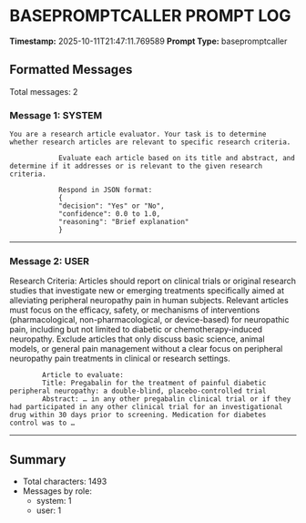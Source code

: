 # BASEPROMPTCALLER PROMPT LOG
**Timestamp:** 2025-10-11T21:47:11.769589
**Prompt Type:** basepromptcaller

## Formatted Messages
Total messages: 2

### Message 1: SYSTEM

```
You are a research article evaluator. Your task is to determine whether research articles are relevant to specific research criteria.

            Evaluate each article based on its title and abstract, and determine if it addresses or is relevant to the given research criteria.

            Respond in JSON format:
            {
            "decision": "Yes" or "No",
            "confidence": 0.0 to 1.0,
            "reasoning": "Brief explanation"
            }
```

---

### Message 2: USER

Research Criteria: Articles should report on clinical trials or original research studies that investigate new or emerging treatments specifically aimed at alleviating peripheral neuropathy pain in human subjects. Relevant articles must focus on the efficacy, safety, or mechanisms of interventions (pharmacological, non-pharmacological, or device-based) for neuropathic pain, including but not limited to diabetic or chemotherapy-induced neuropathy. Exclude articles that only discuss basic science, animal models, or general pain management without a clear focus on peripheral neuropathy pain treatments in clinical or research settings.

            Article to evaluate:
            Title: Pregabalin for the treatment of painful diabetic peripheral neuropathy: a double-blind, placebo-controlled trial
            Abstract: … in any other pregabalin clinical trial or if they had participated in any other clinical trial for an investigational drug within 30 days prior to screening. Medication for diabetes control was to …

---

## Summary
- Total characters: 1493
- Messages by role:
  - system: 1
  - user: 1